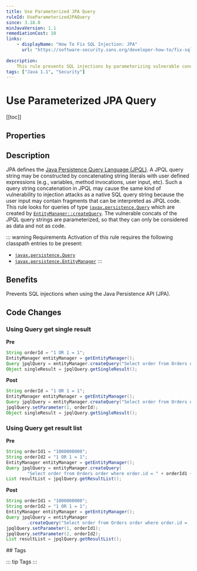 ```yaml
---
title: Use Parameterized JPA Query
ruleId: UseParameterizedJPAQuery
since: 3.18.0
minJavaVersion: 1.1
remediationCost: 10
links:
    - displayName: "How To Fix SQL Injection: JPA"
      url: "https://software-security.sans.org/developer-how-to/fix-sql-injection-in-java-persistence-api-jpa"
    
description:
    This rule prevents SQL injections by parameterizing vulnerable concats of a JPQL query string. Thus, vulnerable fragments of JPQL query string can only be considered as data and not as code.
tags: ["Java 1.1", "Security"]
---
```


# Use Parameterized JPA Query

[[toc]]

## Properties

<RuleProperties />

## Description

JPA defines the [Java Persistence Query Language (JPQL)](https://docs.oracle.com/javaee/7/tutorial/persistence-querylanguage005.htm#BNBUF).
A JPQL query string may be constructed by concatenating string literals with user defined expressions (e.g., variables, method invocations, user input, etc). 
Such a query string concatenation in JPQL may cause the same kind of vulnerability to injection attacks as a native SQL query string because the user input may contain fragments that can be interpreted as JPQL code.  
This rule looks for queries of type [`javax.persistence.Query`](https://docs.oracle.com/javaee/7/api/javax/persistence/Query.html) which are created by [`EntityManager::createQuery`](https://docs.oracle.com/javaee/7/api/javax/persistence/EntityManager.html#createQuery-java.lang.String-).
The vulnerable concats of the JPQL query strings are parameterized, so that they can only be considered as data and not as code.

::: warning Requirements
Activation of this rule requires the following classpath entries to be present:

* [`javax.persistence.Query`](https://docs.oracle.com/javaee/7/api/javax/persistence/Query.html)
* [`javax.persistence.EntityManager`](https://docs.oracle.com/javaee/7/api/javax/persistence/EntityManager.html)
:::

## Benefits

Prevents SQL injections when using the Java Persistence API (JPA).


## Code Changes

### Using Query get single result

__Pre__
```java
String orderId = "1 OR 1 = 1";
EntityManager entityManager = getEntityManager();
Query jpqlQuery = entityManager.createQuery("Select order from Orders order where order.id = " + orderId);
Object singleResult = jpqlQuery.getSingleResult();
```

__Post__
```java
String orderId = "1 OR 1 = 1";
EntityManager entityManager = getEntityManager();
Query jpqlQuery = entityManager.createQuery("Select order from Orders order where order.id =  ?1");
jpqlQuery.setParameter(1, orderId);
Object singleResult = jpqlQuery.getSingleResult();
```


### Using Query get result list

__Pre__
```java
String orderId1 = "1000000000";
String orderId2 = "1 OR 1 = 1";
EntityManager entityManager = getEntityManager();
Query jpqlQuery = entityManager.createQuery(
		"Select order from Orders order where order.id = " + orderId1 + " or order.id = " + orderId2);
List resultList = jpqlQuery.getResultList();
```

__Post__
```java
String orderId1 = "1000000000";
String orderId2 = "1 OR 1 = 1";
EntityManager entityManager = getEntityManager();
Query jpqlQuery = entityManager
		.createQuery("Select order from Orders order where order.id =  ?1" + " or order.id =  ?2");
jpqlQuery.setParameter(1, orderId1);
jpqlQuery.setParameter(2, orderId2);
List resultList = jpqlQuery.getResultList();
```


<VersionNotice />
## Tags

::: tip Tags
<TagLinks />
:::